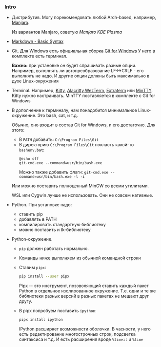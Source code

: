 ### Intro

- Дистрибутив. Могу порекомендовать любой Arch-based, например,
  [Manjaro](https://manjaro.org/).

  Из вариантов Manjaro, советую *Manjaro KDE Plasma*

- [Markdown - Basic Syntax](https://docs.github.com/en/get-started/writing-on-github/getting-started-with-writing-and-formatting-on-github/basic-writing-and-formatting-syntax)

- Git. Для Windows есть официальная сборка [Git for Windows](https://gitforwindows.org/)
  У него в комплекте есть терминал.

  **Важно:** при установке он будет спрашивать разные опции. Например, выполнять ли автопреобразование LF<->CRLF - его выполнять не надо. И другие опции должны быть максимально
  в духе Linux-окружения

- Terminal. Например, [Kitty](https://sw.kovidgoyal.net/kitty/),
  [Alacritty](https://alacritty.org/),[WezTerm](https://wezfurlong.org/wezterm/index.html),
  [Extraterm](https://extraterm.org/) или [MinTTY](https://mintty.github.io/).
  Kitty нужно настраивать.
  MinTTY поставляется в комплекте с Git for Windows

- В дополнение к терминалу, нам понадобится минимальное Linux-окружение. Это bash, cat, и т.д.
  
  Обычно, оно входит в состав Git for Windows, и его достаточно.  Для этого:
  - В `PATH` добавить: `C:\Program Files\Git`
  - В директорию `C:\Program Files\Git` покласть какой-то `bashenv.bat`:
    ```
    @echo off
    git-cmd.exe --command=usr/bin/bash.exe
    ```
    Можно также добавить флаги: `git-cmd.exe --command=usr/bin/bash.exe -l -i`
  
  Или можно поставить полноценный MinGW со всеми утилитами.

  WSL или Cygwin лучше не использовать. Они не совсем нативные.


- Python. При установке надо:
  - ставить pip
  - добавлять в PATH
  - компилировать стандартную библиотеку
  - можно поставить и tk-библиотеку

- Python-окружение.
  
  - `pip` должен работать нормально.
  - Команды ниже выполняем из обычной командной строки
  - Ставим `pipx`:
    ```bash
    pip install --user pipx
    ```
    Pipx -- это инструмент, позоволяющий ставить каждый пакет Python в отдельное изолированное окружение. Т.е. одни и те же библиотеки разных версий в разных пакетах не мешают друг другу.
  - В pipx попробуем поставить `ipython`:
    ```bash
    pipx install ipython
    ```

    IPython расширяет возможности оболочки. В часности, у него есть редактирование многострочных
    строк, подсветка синтаксиса и т.д.
    И есть расширения вроде `%timeit` и `%time`

